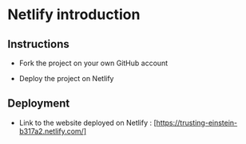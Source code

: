 # Netlify introduction

## Instructions

* Fork the project on your own GitHub account

* Deploy the project on Netlify

## Deployment

* Link to the website deployed on Netlify : [https://trusting-einstein-b317a2.netlify.com/]
